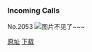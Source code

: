 ### Incoming Calls
No.2053
![图片不见了~~~](https://imgs.xkcd.com/comics/incoming_calls.png)

[原址](https://xkcd.com//2053) [下载](https://imgs.xkcd.com/comics/incoming_calls.png)


